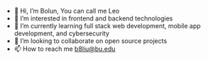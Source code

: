- 👋 Hi, I’m Bolun, You can call me Leo
- 👀 I’m interested in frontend and backend technologies
- 🌱 I’m currently learning full stack web development, mobile app development, and cybersecurity
- 💞️ I’m looking to collaborate on open source projects
- 📫 How to reach me b8liu@bu.edu

<!---
bl-liu6/bl-liu6 is a ✨ special ✨ repository because its `README.md` (this file) appears on your GitHub profile.
You can click the Preview link to take a look at your changes.
--->
